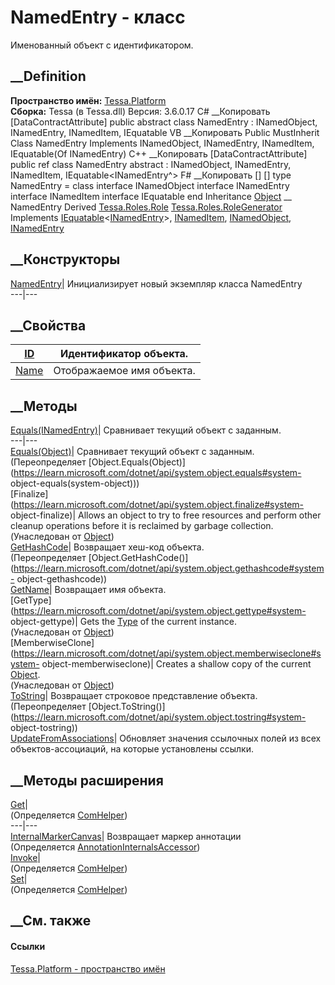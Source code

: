 # NamedEntry - класс
Именованный объект с идентификатором.
## __Definition
 **Пространство имён:** [Tessa.Platform](N_Tessa_Platform.htm)  
 **Сборка:** Tessa (в Tessa.dll) Версия: 3.6.0.17
C# __Копировать
    [DataContractAttribute]
    public abstract class NamedEntry : INamedObject, 
    	INamedEntry, INamedItem, IEquatable<INamedEntry>
VB __Копировать
    <DataContractAttribute>
    Public MustInherit Class NamedEntry
    	Implements INamedObject, INamedEntry, INamedItem, IEquatable(Of INamedEntry)
C++ __Копировать
    [DataContractAttribute]
    public ref class NamedEntry abstract : INamedObject, 
    	INamedEntry, INamedItem, IEquatable<INamedEntry^>
F# __Копировать
     [<AbstractClassAttribute>]
    [<DataContractAttribute>]
    type NamedEntry = 
        class
            interface INamedObject
            interface INamedEntry
            interface INamedItem
            interface IEquatable<INamedEntry>
        end
Inheritance
    [Object](https://learn.microsoft.com/dotnet/api/system.object) __ NamedEntry
Derived
[Tessa.Roles.Role](T_Tessa_Roles_Role.htm)
[Tessa.Roles.RoleGenerator](T_Tessa_Roles_RoleGenerator.htm)
Implements
    [IEquatable](https://learn.microsoft.com/dotnet/api/system.iequatable-1)<[INamedEntry](T_Tessa_Platform_INamedEntry.htm)>, [INamedItem](T_Tessa_Platform_Collections_INamedItem.htm), [INamedObject](T_Tessa_Platform_Collections_INamedObject.htm), [INamedEntry](T_Tessa_Platform_INamedEntry.htm)
##  __Конструкторы
[NamedEntry](M_Tessa_Platform_NamedEntry__ctor.htm)| Инициализирует новый
экземпляр класса NamedEntry  
---|---  
##  __Свойства
[ID](P_Tessa_Platform_NamedEntry_ID.htm)| Идентификатор объекта.  
---|---  
[Name](P_Tessa_Platform_NamedEntry_Name.htm)| Отображаемое имя объекта.  
##  __Методы
[Equals(INamedEntry)](M_Tessa_Platform_NamedEntry_Equals_1.htm)| Сравнивает
текущий объект с заданным.  
---|---  
[Equals(Object)](M_Tessa_Platform_NamedEntry_Equals.htm)| Сравнивает текущий
объект с заданным.  
(Переопределяет
[Object.Equals(Object)](https://learn.microsoft.com/dotnet/api/system.object.equals#system-
object-equals\(system-object\)))  
[Finalize](https://learn.microsoft.com/dotnet/api/system.object.finalize#system-
object-finalize)| Allows an object to try to free resources and perform other
cleanup operations before it is reclaimed by garbage collection.  
(Унаследован от
[Object](https://learn.microsoft.com/dotnet/api/system.object))  
[GetHashCode](M_Tessa_Platform_NamedEntry_GetHashCode.htm)| Возвращает хеш-код
объекта.  
(Переопределяет
[Object.GetHashCode()](https://learn.microsoft.com/dotnet/api/system.object.gethashcode#system-
object-gethashcode))  
[GetName](M_Tessa_Platform_NamedEntry_GetName.htm)|  Возвращает имя объекта.  
[GetType](https://learn.microsoft.com/dotnet/api/system.object.gettype#system-
object-gettype)| Gets the
[Type](https://learn.microsoft.com/dotnet/api/system.type) of the current
instance.  
(Унаследован от
[Object](https://learn.microsoft.com/dotnet/api/system.object))  
[MemberwiseClone](https://learn.microsoft.com/dotnet/api/system.object.memberwiseclone#system-
object-memberwiseclone)| Creates a shallow copy of the current
[Object](https://learn.microsoft.com/dotnet/api/system.object).  
(Унаследован от
[Object](https://learn.microsoft.com/dotnet/api/system.object))  
[ToString](M_Tessa_Platform_NamedEntry_ToString.htm)| Возвращает строковое
представление объекта.  
(Переопределяет
[Object.ToString()](https://learn.microsoft.com/dotnet/api/system.object.tostring#system-
object-tostring))  
[UpdateFromAssociations](M_Tessa_Platform_NamedEntry_UpdateFromAssociations.htm)|
Обновляет значения ссылочных полей из всех объектов-ассоциаций, на которые
установлены ссылки.  
## __Методы расширения
[Get](M_Tessa_Extensions_Default_Client_EDS_ComHelper_Get.htm)|  
(Определяется
[ComHelper](T_Tessa_Extensions_Default_Client_EDS_ComHelper.htm))  
---|---  
[InternalMarkerCanvas](M_Tessa_UI_Views_Charting_Annotations_AnnotationInternalsAccessor_InternalMarkerCanvas.htm)|
Возвращает маркер аннотации  
(Определяется
[AnnotationInternalsAccessor](T_Tessa_UI_Views_Charting_Annotations_AnnotationInternalsAccessor.htm))  
[Invoke](M_Tessa_Extensions_Default_Client_EDS_ComHelper_Invoke.htm)|  
(Определяется
[ComHelper](T_Tessa_Extensions_Default_Client_EDS_ComHelper.htm))  
[Set](M_Tessa_Extensions_Default_Client_EDS_ComHelper_Set.htm)|  
(Определяется
[ComHelper](T_Tessa_Extensions_Default_Client_EDS_ComHelper.htm))  
##  __См. также
#### Ссылки
[Tessa.Platform - пространство имён](N_Tessa_Platform.htm)
